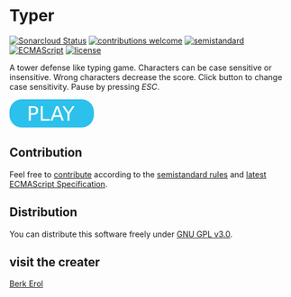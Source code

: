 # Typer

[![Sonarcloud Status](https://sonarcloud.io/api/project_badges/measure?project=berkerol_typer&metric=alert_status)](https://sonarcloud.io/dashboard?id=berkerol_typer)
[![contributions welcome](https://img.shields.io/badge/contributions-welcome-brightgreen.svg)](https://github.com/berkerol/typer/issues)
[![semistandard](https://img.shields.io/badge/code%20style-semistandard-brightgreen.svg)](https://github.com/Flet/semistandard)
[![ECMAScript](https://img.shields.io/badge/ECMAScript-latest-brightgreen.svg)](https://www.ecma-international.org/ecma-262)
[![license](https://img.shields.io/badge/license-GNU%20GPL%20v3.0-blue.svg)](https://github.com/berkerol/typer/blob/master/LICENSE)

A tower defense like typing game. Characters can be case sensitive or insensitive. Wrong characters decrease the score. Click button to change case sensitivity. Pause by pressing _ESC_.

[![button](play.png)](https://berkerol.github.io/typer/typer.html)

## Contribution

Feel free to [contribute](https://github.com/berkerol/typer/issues) according to the [semistandard rules](https://github.com/Flet/semistandard) and [latest ECMAScript Specification](https://www.ecma-international.org/ecma-262).

## Distribution

You can distribute this software freely under [GNU GPL v3.0](https://github.com/berkerol/typer/blob/master/LICENSE).

## visit the creater
[Berk Erol](https://github.com/berkerol)
